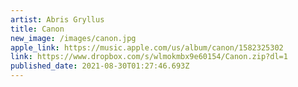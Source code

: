 ```yaml
---
artist: Abris Gryllus
title: Canon
new_image: /images/canon.jpg
apple_link: https://music.apple.com/us/album/canon/1582325302
link: https://www.dropbox.com/s/wlmokmbx9e60154/Canon.zip?dl=1
published_date: 2021-08-30T01:27:46.693Z
---
```

